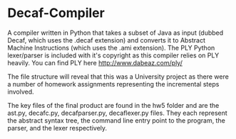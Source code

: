 # Decaf-Compiler
A compiler written in Python that takes a subset of Java as input (dubbed Decaf, which uses the .decaf extension) and converts it to Abstract Machine Instructions (which uses the .ami extension). The PLY Python lexer/parser is included with it's copyright as this compiler relies on PLY heavily. You can find PLY here
http://www.dabeaz.com/ply/

The file structure will reveal that this was a University project as there were a number of homework assignments
representing the incremental steps involved.

The key files of the final product are found in the hw5 folder and are the ast.py, decafc.py, decafparser.py, decaflexer.py files. They each represent the abstract syntax tree, the command line entry point to the program, the parser, and the lexer respectively.
